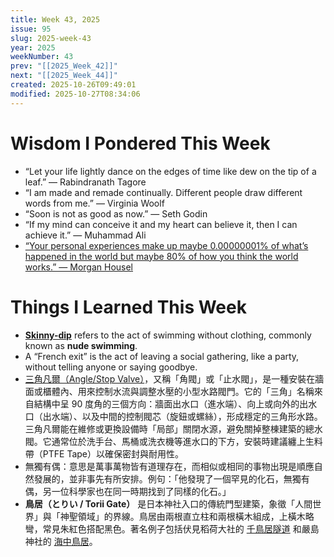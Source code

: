 ```yaml
---
title: Week 43, 2025
issue: 95
slug: 2025-week-43
year: 2025
weekNumber: 43
prev: "[[2025_Week_42]]"
next: "[[2025_Week_44]]"
created: 2025-10-26T09:49:01
modified: 2025-10-27T08:34:06
---
```


# Wisdom I Pondered This Week

* “Let your life lightly dance on the edges of time like dew on the tip of a leaf.” — Rabindranath Tagore
* “I am made and remade continually. Different people draw different words from me.” — Virginia Woolf
* “Soon is not as good as now.” — Seth Godin
* “If my mind can conceive it and my heart can believe it, then I can achieve it.” — Muhammad Ali
* [“Your personal experiences make up maybe 0.00000001% of what’s happened in the world but maybe 80% of how you think the world works.” — Morgan Housel](https://collabfund.com/blog/ideas-that-changed-my-life/)

# Things I Learned This Week

* **[Skinny-dip](https://www.google.com/search?q=Skinny-dip)** refers to the act of swimming without clothing, commonly known as **nude swimming**.
* A “French exit” is the act of leaving a social gathering, like a party, without telling anyone or saying goodbye.
* [三角凡爾（Angle/Stop Valve）](https://www.google.com/search?q=三角凡爾)，又稱「角閥」或「止水閥」，是一種安裝在牆面或櫃體內、用來控制水流與調整水壓的小型水路閥門。它的「三角」名稱來自結構中呈 90 度角的三個方向：牆面出水口（進水端）、向上或向外的出水口（出水端）、以及中間的控制閥芯（旋鈕或螺絲），形成穩定的三角形水路。三角凡爾能在維修或更換設備時「局部」關閉水源，避免關掉整棟建築的總水閥。它通常位於洗手台、馬桶或洗衣機等進水口的下方，安裝時建議纏上生料帶（PTFE Tape）以確保密封與耐用性。
* 無獨有偶：意思是萬事萬物皆有道理存在，而相似或相同的事物出現是順應自然發展的，並非事先有所安排。例句：「他發現了一個罕見的化石，無獨有偶，另一位科學家也在同一時期找到了同樣的化石。」
* **鳥居（とりい / Torii Gate）** 是日本神社入口的傳統門型建築，象徵「人間世界」與「神聖領域」的界線。鳥居由兩根直立柱和兩根橫木組成，上橫木略彎，常見朱紅色搭配黑色。著名例子包括伏見稻荷大社的 [千鳥居隧道](https://www.google.com/maps?q=千鳥居隧道) 和嚴島神社的 [海中鳥居](https://www.google.com/maps?q=海中鳥居)。
